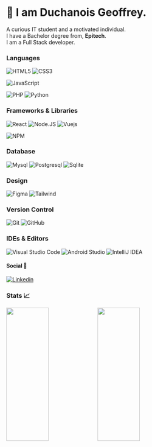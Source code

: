 <p align="center">
<h1>👋 I am Duchanois Geoffrey.</h2> 
</p>

A curious IT student and a motivated individual.  
I have a Bachelor degree from, <b>Epitech</b>.  
I am a Full Stack developer.

### Languages

![HTML5](https://img.shields.io/badge/-HTML5-%23E44D27?style=for-the-badge&logo=html5&logoColor=ffffff)
![CSS3](https://img.shields.io/badge/-CSS3-%231572B6?style=for-the-badge&logo=css3)

![JavaScript](https://img.shields.io/badge/JAVASCRIPT-323330?style=for-the-badge&logo=javascript&logoColor=F7DF1E)

![PHP](https://img.shields.io/badge/php-%23777BB4.svg?style=for-the-badge&logo=php&logoColor=white)
![Python](https://img.shields.io/badge/python-3670A0?style=for-the-badge&logo=python&logoColor=ffdd54)

### Frameworks & Libraries

![React](https://img.shields.io/badge/react-%2320232a.svg?style=for-the-badge&logo=react&logoColor=%2361DAFB)
![Node.JS](https://img.shields.io/badge/NODE.JS-43853D?style=for-the-badge&logo=node.js&logoColor=ffffff)
![Vuejs](https://img.shields.io/badge/Vue.js-35495E?style=for-the-badge&logo=vue.js&logoColor=4FC08D)

![NPM](https://img.shields.io/badge/NPM-%23000000.svg?style=for-the-badge&logo=npm&logoColor=white)

### Database

![Mysql](https://img.shields.io/badge/MySQL-00000F?style=for-the-badge&logo=mysql&logoColor=white)
![Postgresql](https://img.shields.io/badge/PostgreSQL-316192?style=for-the-badge&logo=postgresql&logoColor=white)
![Sqlite](https://img.shields.io/badge/SQLite-07405E?style=for-the-badge&logo=sqlite&logoColor=white)

### Design

![Figma](https://img.shields.io/badge/figma-%23F24E1E.svg?style=for-the-badge&logo=figma&logoColor=white)
![Tailwind](https://img.shields.io/badge/Tailwind_CSS-38B2AC?style=for-the-badge&logo=tailwind-css&logoColor=white)

### Version Control

![Git](https://img.shields.io/badge/git-%23F05033.svg?style=for-the-badge&logo=git&logoColor=white)
![GitHub](https://img.shields.io/badge/github-%23121011.svg?style=for-the-badge&logo=github&logoColor=white)

### IDEs & Editors

![Visual Studio Code](https://img.shields.io/badge/Visual%20Studio%20Code-0078d7.svg?style=for-the-badge&logo=visual-studio-code&logoColor=white)
![Android Studio](https://img.shields.io/badge/Android%20Studio-3DDC84.svg?style=for-the-badge&logo=android-studio&logoColor=white)
![IntelliJ IDEA](https://img.shields.io/badge/IntelliJIDEA-000000.svg?style=for-the-badge&logo=intellij-idea&logoColor=white)

#### Social 👥

[![Linkedin](https://img.shields.io/badge/-Duchanois%20Geoffrey-black?style=for-the-badge&logo=Linkedin)](https://www.linkedin.com/in/geoffrey-duchanois-8145521ba/)
### Stats 📈

<img align="left" width="47%" height="350px" src="https://github-readme-stats.vercel.app/api?username=ReDodge&hide=stars&show_icons=true&theme=blueberry" />

<img align="left" width="47%" height="350px" src="https://github-readme-stats.vercel.app/api/top-langs/?username=ReDodge&layout=compact&theme=blueberry" /> 
